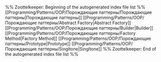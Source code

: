 %% Zoottelkeeper: Beginning of the autogenerated index file list  %%
 [[Programming/Patterns/OOP/Порождающие паттерны/Порождающие паттерны|Порождающие паттерны]]
 [[Programming/Patterns/OOP/Порождающие паттерны/Abstract Factory|Abstract Factory]]
 [[Programming/Patterns/OOP/Порождающие паттерны/Builder|Builder]]
 [[Programming/Patterns/OOP/Порождающие паттерны/Factory Method|Factory Method]]
 [[Programming/Patterns/OOP/Порождающие паттерны/Prototype|Prototype]]
 [[Programming/Patterns/OOP/Порождающие паттерны/Singltone|Singltone]]
%% Zoottelkeeper: End of the autogenerated index file list  %%
